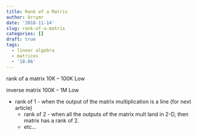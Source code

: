 ```yaml
---
title: Rank of a Matrix
author: Orrymr
date: '2018-11-14'
slug: rank-of-a-matrix
categories: []
draft: true
tags:
  - linear algebra
  - matrices
  - '18.06'
---
```


rank of a matrix
10K – 100K
Low

inverse matrix
100K – 1M
Low

- rank of 1 - when the output of the matrix multiplication is a line (for next article)
  - rank of 2 - when all the outputs of the matrix mult land in 2-D, then matrix has a rank of 2.
  - etc...
